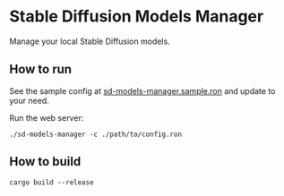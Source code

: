 Stable Diffusion Models Manager
===============================

Manage your local Stable Diffusion models.

How to run
----------

See the sample config at [sd-models-manager.sample.ron](./sd-models-manager.sample.ron) and update to your need.

Run the web server:
```shell
./sd-models-manager -c ./path/to/config.ron
```

How to build
------------

```shell
cargo build --release
```